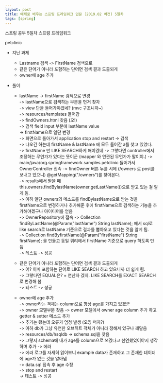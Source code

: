 ```yaml
---
layout: post
title: 예제로 배우는 스프링 프레임워크 입문 (2019.02 버전) 5일차
tags: [spring]
---
```


스프링 공부 5일차 스프링 프레임워크 

 petclinic
- 지난 과제 
    - Lastname 검색 -> FirstName 검색으로
    - 같은 단어가 아니라 포함하는 단어면 검색 결과 도출되게
    - owner에 age 추가

- 풀이 
    - lastName -> firstName 검색으로 변경  
            -> lastName으로 검색하는 부분을 먼저 찾자  
            -> view 단을 들어가야겠네? (mvc 구조니까~)  
            -> resources/templates 들어감  
            -> findOwners.html 찾음 (오!)  
            -> 검색 field input 부분에 lastName value  
            -> firstName으로 일단 변경  
            -> 화면으로 돌아가서 application stop and restart -> 검색  
            -> 나오긴 하는데 firstName & lastName 에 모두 들어간 a를 찾고 있었다.  
            -> firstName 만 LIKE SEARCH하게 해야겠네 
            -> 그렇다면 controller에서 조정하는 무언가가 있다는 뜻이군 (mapper 와 연관된 무언가가 말이야.) 
            -> main/java/org.springframework.samples.petclinic 들어가서 OwnerController 접속 
            -> findOwner 버튼 누를 시에 (/owners 로 post를 보내고 있으니) @getMapping("/owners")를 찾아본다.  
            -> results에서 받을 때 this.owners.findBylastName(owner.getLastName())으로 받고 있는 걸 알게 됨.  
            -> 아하 일단 owners의 메소드를 findBylastName으로 받는 것을 firstName으로 변경하거나 추가해준 후에 firstName으로 검색하는 기능을 추가해야겠구나 아이디어를 얻음  
            -> OwnerRepository에 접속 -> Collection<Owner> findByLastName(@Param("lastName") String lastName); 에서 sql로 like search로 lastName 기준으로 결과를 뽑아오고 있다는 것을 알게 됨.  
            -> Collection<Owner> findByfirstName(@Param("firstName") String firstName); 을 만들고 동일 쿼리에서 firstName 기준으로 query 하도록 만듬  
            -> 테스트 -> 성공  
    
    - 같은 단어가 아니라 포함하는 단어면 검색 결과 도출되게  
            -> 어? 이미 포함하는 단어로 LIKE SEARCH 하고 있으니까 더 쉽게 됨.  
            -> 그렇다면 EQUAL은? = 연산자 겠지. LIKE SEARCH를 EXACT SEARCH로 변경해 봄  
            -> 테스트 -> 성공  
        
    - owner에 age 추가  
            -> owner라는 객체는 column으로 항상 age를 가지고 있겠군  
            -> owner 모델부분 찾음 -> owner 모델에서 owner age column 추가 하고 getter & setter 메소드 추가  
            -> 추가는 됐는데 오류가 엄청 발생 (오잉 머지?)  
            -> 아하 db가 그냥 유연한 오브젝트 객체가 아니라 정해져 있구나 깨달음  
            -> resources/db/hsqldb -> schema.sql을 찾음  
            -> 그렇지 schema에 내가 age를 column으로 쓰겠다고 선언했었어야지 생각하며 추가 -> 에러  
            -> 에러 로그를 자세히 읽어보니 example data가 존재하고 그 존재한 데이터에 age가 없는 것을 알아냄  
            -> data.sql 접속 후 age 수정  
            -> stop and restart  
            -> 테스트 -> 성공  